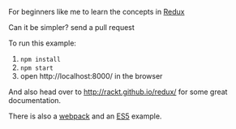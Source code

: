 For beginners like me to learn the concepts in [Redux](https://github.com/rackt/redux)

Can it be simpler? send a pull request

To run this example:

1. `npm install`
2. `npm start`
3. open http://localhost:8000/ in the browser

And also head over to http://rackt.github.io/redux/ for some great documentation.

There is also a [webpack](https://github.com/jackielii/simplest-redux-example/tree/webpack) and an [ES5](https://github.com/jackielii/simplest-redux-example/tree/es5) example.